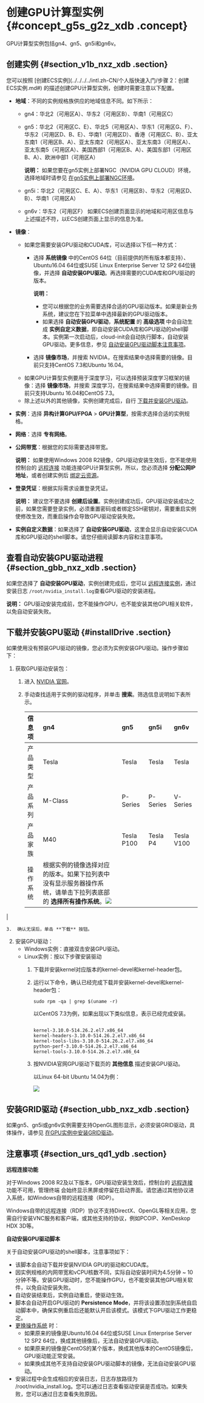 # 创建GPU计算型实例 {#concept_g5s_g2z_xdb .concept}

GPU计算型实例包括gn4、gn5、gn5i和gn6v。

## 创建实例 {#section_v1b_nxz_xdb .section}

您可以按照 [创建ECS实例](../../../../intl.zh-CN/个人版快速入门/步骤 2：创建ECS实例.md#) 的描述创建GPU计算型实例，创建时需要注意以下配置。

-   **地域**：不同的实例规格族供应的地域信息不同。如下所示：

    -   gn4：华北2（可用区A）、华东2（可用区B）、华南1（可用区C）
    -   gn5：华北2（可用区C、E）、华北5（可用区A）、华东1（可用区G、F）、华东2（可用区D、B、E）、华南1（可用区D）、香港（可用区C、B）、亚太东南1（可用区B、A）、亚太东南2（可用区A）、亚太东南3（可用区A）、亚太东南5（可用区A）、美国西部1（可用区B、A）、美国东部1（可用区B、A）、欧洲中部1（可用区A）

        **说明：** 如果您要在gn5实例上部署NGC（NVIDIA GPU CLOUD）环境，选择地域时请参见 [在gn5实例上部署NGC环境](../../../../intl.zh-CN/最佳实践/GPU实例最佳实践/在gn5实例上部署NGC环境.md#)。

    -   gn5i：华北2（可用区C、E、A）、华东1（可用区B）、华东2（可用区D、B）、华南1（可用区A）
    -   gn6v：华东2（可用区F）
    如果ECS创建页面显示的地域和可用区信息与上述描述不符，以ECS创建页面上显示的信息为准。

-   **镜像**：
    -   如果您需要安装GPU驱动和CUDA库，可以选择以下任一种方式：
        -   选择 **系统镜像** 中的CentOS 64位（目前提供的所有版本都支持）、Ubuntu16.04 64位或SUSE Linux Enterprise Server 12 SP2 64位镜像，并选择 **自动安装GPU驱动**。再选择需要的CUDA库和GPU驱动的版本。

            **说明：** 

            -   您可以根据您的业务需要选择合适的GPU驱动版本。如果是新业务系统，建议您在下拉菜单中选择最新的GPU驱动版本。
            -   如果选择 **自动安装GPU驱动**，**系统配置** 的 **高级选项** 中会自动生成 **实例自定义数据**，即自动安装CUDA库和GPU驱动的shell脚本。实例第一次启动后，cloud-init会自动执行脚本，自动安装GPU驱动。更多信息，参见 [自动安装GPU驱动脚本注意事项](#)。
        -   选择 **镜像市场**，并搜索 NVIDIA，在搜索结果中选择需要的镜像。目前只支持CentOS 7.3和Ubuntu 16.04。
    -   如果GPU计算型实例要用于深度学习，可以选择预装深度学习框架的镜像：选择 **镜像市场**，并搜索 深度学习，在搜索结果中选择需要的镜像。目前只支持Ubuntu 16.04和CentOS 7.3。
    -   除上述以外的其他镜像，实例创建完成后，自行 [下载并安装GPU驱动](#)。
-   **实例**：选择 **异构计算GPU/FPGA** \> **GPU计算型**，按需求选择合适的实例规格。
-   **网络**：选择 **专有网络**。
-   **公网带宽**：根据您的实际需要选择带宽。

    **说明：** 如果使用Windows 2008 R2镜像，GPU驱动安装生效后，您不能使用控制台的 [远程连接](intl.zh-CN/用户指南/连接实例/使用管理终端连接ECS实例.md#) 功能连接GPU计算型实例，所以，您必须选择 **分配公网IP地址**，或者创建实例后 [绑定云资源](../../../../intl.zh-CN/用户指南/绑定云资源.md#)。

-   **登录凭证**：根据实际需求设置登录凭证。

    **说明：** 建议您不要选择 **创建后设置**。实例创建成功后，GPU驱动安装成功之前，如果您需要登录实例，必须重置密码或者绑定SSH密钥对，需要重启实例使修改生效，而重启操作会导致GPU驱动安装失败。

-   **实例自定义数据**：如果选择了 **自动安装GPU驱动**，这里会显示自动安装CUDA库和GPU驱动的shell脚本。请您仔细阅读脚本内容和注意事项。

## 查看自动安装GPU驱动进程 {#section_gbb_nxz_xdb .section}

如果您选择了 **自动安装GPU驱动**，实例创建完成后，您可以 [远程连接实例](intl.zh-CN/用户指南/连接实例/连接实例概述.md#)，通过安装日志 `/root/nvidia_install.log`查看GPU驱动的安装进程。

**说明：** GPU驱动安装完成前，您不能操作GPU，也不能安装其他GPU相关软件，以免自动安装失败。

## 下载并安装GPU驱动 {#installDrive .section}

如果使用没有预装GPU驱动的镜像，您必须为实例安装GPU驱动。操作步骤如下：

1.  获取GPU驱动安装包：
    1.  进入 [NVIDIA 官网](http://www.nvidia.com/Download/index.aspx?lang=cn)。
    2.  手动查找适用于实例的驱动程序，并单击 **搜索**。筛选信息说明如下表所示。

        |信息项|gn4|gn5|gn5i|gn6v|
        |:--|:--|:--|:---|:---|
        |产品类型|Tesla|Tesla|Tesla|Tesla|
        |产品系列|M-Class|P-Series|P-Series|V-Series|
        |产品家族|M40|Tesla P100|Tesla P4|Tesla V100|
        |操作系统|根据实例的镜像选择对应的版本。如果下拉列表中没有显示服务器操作系统，请单击下拉列表底部的 **选择所有操作系统**。![](http://static-aliyun-doc.oss-cn-hangzhou.aliyuncs.com/assets/img/9632/15438273535114_zh-CN.png)

|

    3.  确认无误后，单击 **下载** 按钮。
2.  安装GPU驱动：
    -   Windows实例：直接双击安装GPU驱动。
    -   Linux实例：按以下步骤安装驱动
        1.  下载并安装kernel对应版本的kernel-devel和kernel-header包。
        2.  运行以下命令，确认已经完成下载并安装kernel-devel和kernel-header包：

            ```
            sudo rpm -qa | grep $(uname -r)
            ```

            以CentOS 7.3为例，如果出现以下类似信息，表示已经完成安装。

            ```
            
            kernel-3.10.0-514.26.2.el7.x86_64
            kernel-headers-3.10.0-514.26.2.el7.x86_64
            kernel-tools-libs-3.10.0-514.26.2.el7.x86_64
            python-perf-3.10.0-514.26.2.el7.x86_64
            kernel-tools-3.10.0-514.26.2.el7.x86_64
            ```

        3.  按NVIDIA官网GPU驱动下载页的 **其他信息** 描述安装GPU驱动。

            以Linux 64-bit Ubuntu 14.04为例：

            ![](http://static-aliyun-doc.oss-cn-hangzhou.aliyuncs.com/assets/img/9632/15438273535117_zh-CN.png)


## 安装GRID驱动 {#section_ubb_nxz_xdb .section}

如果gn5、gn5i或gn6v实例需要支持OpenGL图形显示，必须安装GRID驱动，具体操作，请参见 [在GPU实例中安装GRID驱动](../../../../intl.zh-CN/最佳实践/GPU实例最佳实践/在gn5__gn5i__gn6v实例中安装GRID驱动.md#)。

## 注意事项 {#section_urs_qd1_ydb .section}

**远程连接功能**

对于Windows 2008 R2及以下版本，GPU驱动安装生效后，控制台的 [远程连接](intl.zh-CN/用户指南/连接实例/使用管理终端连接ECS实例.md#) 功能不可用，管理终端 会始终显示黑屏或停留在启动界面。请您通过其他协议进入系统，如Windows自带的远程连接（RDP）。

Windows自带的远程连接（RDP）协议不支持DirectX、OpenGL等相关应用，您需自行安装VNC服务和客户端，或其他支持的协议，例如PCOIP、XenDeskop HDX 3D等。

**自动安装GPU驱动脚本**

关于自动安装GPU驱动的shell脚本，注意事项如下：

-   该脚本会自动下载并安装NVIDIA GPU的驱动和CUDA库。
-   因实例规格的内网带宽和vCPU核数不同，实际自动安装时间为4.5分钟 ~ 10分钟不等。安装GPU驱动时，您不能操作GPU，也不能安装其他GPU相关软件，以免自动安装失败。
-   自动安装结束后，实例自动重启，使驱动生效。
-   脚本会自动开启GPU驱动的 **Persistence Mode**，并将该设置添加到系统自启动脚本中，确保实例重启后还能默认开启该模式。该模式下GPU驱动工作更稳定。
-   [更换操作系统](intl.zh-CN/用户指南/实例/更换操作系统.md#) 时：
    -   如果原来的镜像是Ubuntu16.04 64位或SUSE Linux Enterprise Server 12 SP2 64位，换成其他镜像后，无法自动安装GPU驱动。
    -   如果原来的镜像是CentOS的某个版本，换成其他版本的CentOS镜像后，GPU驱动能正常安装。
    -   如果换成其他不支持自动安装GPU驱动脚本的镜像，无法自动安装GPU驱动。
-   安装过程中会生成相应的安装日志，日志存放路径为 /root/nvidia\_install.log。您可以通过日志查看驱动安装是否成功。如果失败，您可以通过日志查看失败原因。

